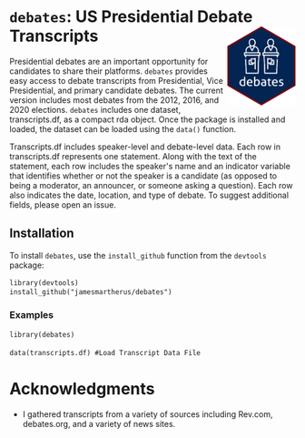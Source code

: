 # `debates`: US Presidential Debate Transcripts <img src="man/figures/logo.png" align="right" width=120 />

Presidential debates are an important opportunity for candidates to share their platforms. `debates` provides easy access to debate transcripts from Presidential, Vice Presidential, and primary candidate debates. The current version includes most debates from the 2012, 2016, and 2020 elections. `debates` includes one dataset, transcripts.df, as a compact rda object. Once the package is installed and loaded, the dataset can be loaded using the `data()` function.

Transcripts.df includes speaker-level and debate-level data. Each row in transcripts.df represents one statement. Along with the text of the statement, each row includes the speaker's name and an indicator variable that identifies whether or not the speaker is a candidate (as opposed to being a moderator, an announcer, or someone asking a question). Each row also indicates the date, location, and type of debate. To suggest additional fields, please open an issue. 

## Installation

To install `debates`, use the `install_github` function from the `devtools` package:

```
library(devtools)
install_github("jamesmartherus/debates")
```


### Examples

```
library(debates)

data(transcripts.df) #Load Transcript Data File
```

# Acknowledgments

- I gathered transcripts from a variety of sources including Rev.com, debates.org, and a variety of news sites. 


